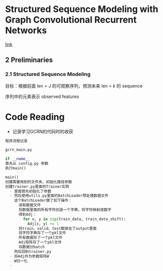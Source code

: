 # Structured Sequence Modeling with Graph Convolutional Recurrent Networks

[link](https://arxiv.org/abs/1612.07659)

## 2 Preliminaries

### 2.1 Structured Sequence Modeling

目标：根据前面 len = J 的可观察序列，预测未来 len = k 的 sequence

序列中的元素表示 observed features


# Code Reading

* 记录学习GCRN的代码时的收获

```python
程序流程记录

gcrn_main.py

if __name__
首先从 config.py 参数
执行main()

main()
创建需要用到的文件夹、初始化路径参数
创建trainer.py里面的Trainer实例
  - 里面首先初始化了参数
  - 然后使用utils.py里面的BatchLoader预处理数据文件
    这个BatchLoader做了如下操作：
      读取数据文件
      将数据里面的所有字符创造一个字典，将字符映射成数字
      得到Adj：
        for x, y in zip(train_data, train_data_shift):
          Adj[x, y] += 1
      将train、valid、test都放在了output里面
      将字符字典存了一个pkl文件
      所有数据存了一个pkl文件
      Adj矩阵存了一个pkl文件
      将数据分batch
    然后回到trainer.py
  - 将Adj作为参数矩阵W
  - W归一化
  -


```
